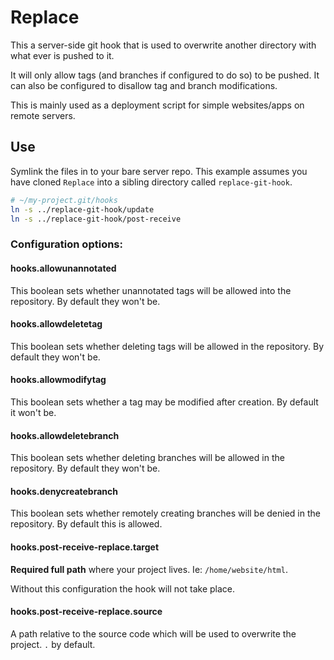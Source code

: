 Replace
=======

This a server-side git hook that is used to overwrite another directory with what ever is pushed to it.

It will only allow tags (and branches if configured to do so) to be pushed. It can also be configured to disallow tag and branch modifications.

This is mainly used as a deployment script for simple websites/apps on remote servers.

Use
---

Symlink the files in to your bare server repo. This example assumes you have cloned `Replace` into a sibling directory called `replace-git-hook`.

```sh
# ~/my-project.git/hooks
ln -s ../replace-git-hook/update
ln -s ../replace-git-hook/post-receive
```

### Configuration options:

#### hooks.allowunannotated

This boolean sets whether unannotated tags will be allowed into the repository.  By default they won't be.

#### hooks.allowdeletetag

This boolean sets whether deleting tags will be allowed in the repository.  By default they won't be.

#### hooks.allowmodifytag

This boolean sets whether a tag may be modified after creation. By default it won't be.

#### hooks.allowdeletebranch

This boolean sets whether deleting branches will be allowed in the repository.  By default they won't be.

#### hooks.denycreatebranch

This boolean sets whether remotely creating branches will be denied in the repository.  By default this is allowed.

#### hooks.post-receive-replace.target

**Required full path** where your project lives. Ie: `/home/website/html`.

Without this configuration the hook will not take place.

#### hooks.post-receive-replace.source

A path relative to the source code which will be used to overwrite the project. `.` by default.


